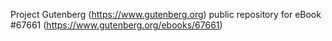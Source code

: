 Project Gutenberg (https://www.gutenberg.org) public repository for eBook #67661 (https://www.gutenberg.org/ebooks/67661)
